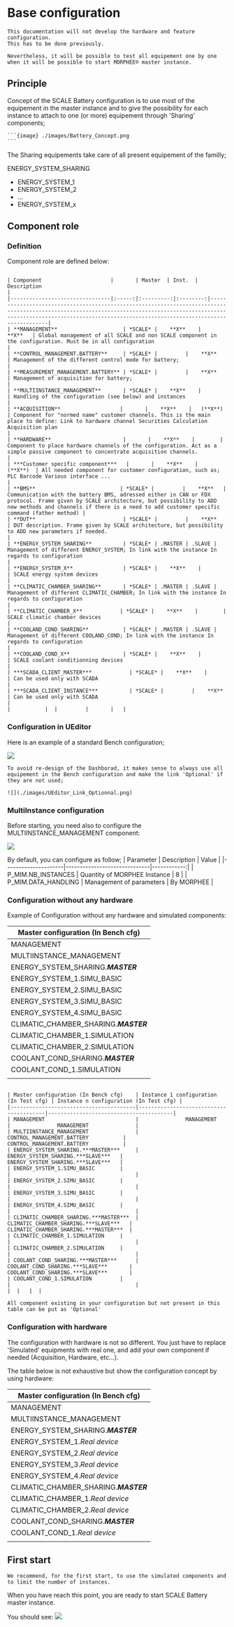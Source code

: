 # Base configuration

```{important}
This documentation will not develop the hardware and feature configuration.
This has to be done previously.

Nevertheless, it will be possible to test all equipement one by one when it will be possible to start MORPHEE® master instance. 
```

## Principle

Concept of the SCALE Battery configuration is to use most of the equipement in the master instance and to give the possibility for each instance to attach to one (or more) equipement through 'Sharing' components;

````{div} full-width
```{image} ./images/Battery_Concept.png
```
````

The Sharing equipements take care of all present equipement of the familly;

ENERGY_SYSTEM_SHARING 
*   ENERGY_SYSTEM_1
*   ENERGY_SYSTEM_2
*   ...
*   ENERGY_SYSTEM_x

## Component role

### Definition

Component role are defined below:

````{div} full-width

| Component                      |       | Master  | Inst.  | Description                                                                                                                                                                                                                        |
|--------------------------------|:-----:|:---------:|:--------:|------------------------------------------------------------------------------------------------------------------------------------------------------------------------------------------------------------------------------------|
| **MANAGEMENT**                     | *SCALE* |    **X**    |    **X**   | Global management of all SCALE and non SCALE component in the configuration. Must be in all configuration                                                                                                                          |
| **CONTROL_MANAGEMENT.BATTERY**     | *SCALE* |         |    **X**   | Management of the different control mode for battery;                                                                                                                                                                              |
| **MEASUREMENT_MANAGEMENT.BATTERY** | *SCALE* |         |    **X**   | Management of acquisition for battery;                                                                                                                                                                                             |
| **MULTIINSTANCE_MANAGEMENT**       | *SCALE* |    **X**    |        | Handling of the configuration (see below) and instances                                                                                                                                                                            |
| **ACQUISITION**                   |       |    **X**    |   (**X**)  | Component for "normed name" customer channels. This is the main place to define: Link to hardware channel Securities Calculation Acquisition plan                                                                                  |
| **HARDWARE**                       |       |    **X**    |        | Component to place hardware channels of the configuration. Act as a simple passive component to concentrate acquisition channels.                                                                                                  |
| ***Customer specific component***   |       |    **X**    |   (**X**)  | All needed component for customer configuration, such as; PLC Barcode Various interface ...                                                                                                                                        |
| **BMS**                           | *SCALE* |         |    **X**   | Communication with the battery BMS, adressed either in CAN or FDX protocol. Frame given by SCALE architecture, but possibility to ADD new methods and channels if there is a need to add customer specific command (father method) |
| **DUT**                            | *SCALE* |         |    **X**   | DUT description. Frame given by SCALE architecture, but possibility to ADD new parameters if needed.                                                                                                                               |
| **ENERGY_SYSTEM_SHARING**          | *SCALE* | .MASTER | .SLAVE | Management of different ENERGY_SYSTEM; In link with the instance In regards to configuration                                                                                                                                       |
| **ENERGY_SYSTEM_X**                | *SCALE* |    **X**    |        | SCALE energy system devices                                                                                                                                                                                                        |
| **CLIMATIC_CHAMBER_SHARING**       | *SCALE* | .MASTER | .SLAVE | Management of different CLIMATIC_CHAMBER; In link with the instance In regards to configuration                                                                                                                                    |
| **CLIMATIC_CHAMBER_X**            | *SCALE* |    **X**    |        | SCALE climatic chamber devices                                                                                                                                                                                                     |
| **COOLAND_COND_SHARING**           | *SCALE* | .MASTER | .SLAVE | Management of different COOLAND_COND; In link with the instance In regards to configuration                                                                                                                                        |
| **COOLAND_COND_X**                 | *SCALE* |    **X**    |        | SCALE coolant conditionning devices                                                                                                                                                                                                |
| ***SCADA_CLIENT_MASTER***            | *SCALE* |    **X**    |        | Can be used only with SCADA                                                                                                                                                                                                        |
| ***SCADA_CLIENT_INSTANCE***          | *SCALE* |         |    **X**   | Can be used only with SCADA                                                                                                                                                                                                        |
|           |  |         |       |   |
````
### Configuration in UEditor

Here is an example of a standard Bench configuration;

![](./images/UEditor_Bench_config.png)

```{hint}
To avoid re-design of the Dashborad, it makes sense to always use all equipement in the Bench configuration and make the link 'Optional' if they are not used;

![](./images/UEditor_Link_Optionnal.png)

```

### MultiInstance configuration

Before starting, you need also to configure the MULTIINSTANCE_MANAGEMENT component:

![](./images/UEditor_MM_Configuration.png)

By default, you can configure as follow;
| Parameter           | Description                  | Value      |
|---------------------|------------------------------|------------:|
| P_MIM.NB_INSTANCES  | Quantity of MORPHEE Instance | 8          |
| P_MIM.DATA_HANDLING |   Management of parameters   | By MORPHEE |


### Configuration without any hardware

Example of Configuration without any hardware and simulated components:

| Master configuration (In Bench cfg)    | 
|----------------------------------------|
| MANAGEMENT                             |
| MULTIINSTANCE_MANAGEMENT               |
| ENERGY_SYSTEM_SHARING.***MASTER***     |
| ENERGY_SYSTEM_1.SIMU_BASIC        |
| ENERGY_SYSTEM_2.SIMU_BASIC        |
| ENERGY_SYSTEM_3.SIMU_BASIC        |
| ENERGY_SYSTEM_4.SIMU_BASIC        |
| CLIMATIC_CHAMBER_SHARING.***MASTER***  |
| CLIMATIC_CHAMBER_1.SIMULATION     |
| CLIMATIC_CHAMBER_2.SIMULATION     |
| COOLANT_COND_SHARING.***MASTER***      |
| COOLANT_COND_1.SIMULATION         |
|  |

````{div} full-width

| Master configuration (In Bench cfg)    | Instance 1 configuration (In Test cfg) | Instance n configuration (In Test cfg) |
|----------------------------------------|----------------------------------------|----------------------------------------|
| MANAGEMENT                             |               MANAGEMENT               |               MANAGEMENT               |
| MULTIINSTANCE_MANAGEMENT               |           CONTROL_MANAGEMENT.BATTERY           |           CONTROL_MANAGEMENT.BATTERY           |
| ENERGY_SYSTEM_SHARING.***MASTER***     |    ENERGY_SYSTEM_SHARING.***SLAVE***   |    ENERGY_SYSTEM_SHARING.***SLAVE***   |
| ENERGY_SYSTEM_1.SIMU_BASIC        |                                        |                                        |
| ENERGY_SYSTEM_2.SIMU_BASIC        |                                        |                                        |
| ENERGY_SYSTEM_3.SIMU_BASIC        |                                        |                                        |
| ENERGY_SYSTEM_4.SIMU_BASIC        |                                        |                                        |
| CLIMATIC_CHAMBER_SHARING.***MASTER***  | CLIMATIC_CHAMBER_SHARING.***SLAVE***   | CLIMATIC_CHAMBER_SHARING.***MASTER***  |
| CLIMATIC_CHAMBER_1.SIMULATION     |                                        |                                        |
| CLIMATIC_CHAMBER_2.SIMULATION     |                                        |                                        |
| COOLANT_COND_SHARING.***MASTER***      | COOLANT_COND_SHARING.***SLAVE***       | COOLANT_COND_SHARING.***SLAVE***       |
| COOLANT_COND_1.SIMULATION         |                                        |                                        |
|  |   |  |
````
```{note}
All component existing in your configuration but not present in this table can be put as 'Optional' 
```

### Configuration with hardware

The configuration with hardware is not so different. You just have to replace 'Simulated' equipments with real one, and add your own component if needed (Acquisition, Hardware, etc...).

The table below is not exhaustive but show the configuration concept by using hardware:

| Master configuration (In Bench cfg)    | 
|----------------------------------------|
| MANAGEMENT                             |
| MULTIINSTANCE_MANAGEMENT               |
| ENERGY_SYSTEM_SHARING.***MASTER***     |
| ENERGY_SYSTEM_1.*Real device*        |
| ENERGY_SYSTEM_2.*Real device*        |
| ENERGY_SYSTEM_3.*Real device*        |
| ENERGY_SYSTEM_4.*Real device*        |
| CLIMATIC_CHAMBER_SHARING.***MASTER***  |
| CLIMATIC_CHAMBER_1.*Real device*     |
| CLIMATIC_CHAMBER_2.*Real device*     |
| COOLANT_COND_SHARING.***MASTER***      |
| COOLANT_COND_1.*Real device*         |
|   |


## First start

```{hint}
We recommend, for the first start, to use the simulated components and to limit the number of instances. 
```
When you have reach this point, you are ready to start SCALE Battery master instance.

You should see:
![](./images/MO_Main_Screen.png)


